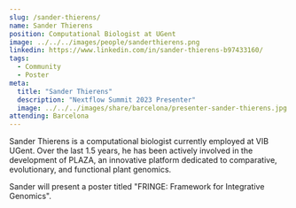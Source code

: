 ```yaml
---
slug: /sander-thierens/
name: Sander Thierens
position: Computational Biologist at UGent
image: ../../../images/people/sanderthierens.png
linkedin: https://www.linkedin.com/in/sander-thierens-b97433160/
tags:
  - Community
  - Poster
meta:
  title: "Sander Thierens"
  description: "Nextflow Summit 2023 Presenter"
  image: ../../../images/share/barcelona/presenter-sander-thierens.jpg
attending: Barcelona
---
```


Sander Thierens is a computational biologist currently employed at VIB UGent. Over the last 1.5 years, he has been actively involved in the development of PLAZA, an innovative platform dedicated to comparative, evolutionary, and functional plant genomics.

Sander will present a poster titled "FRINGE: Framework for Integrative Genomics".
